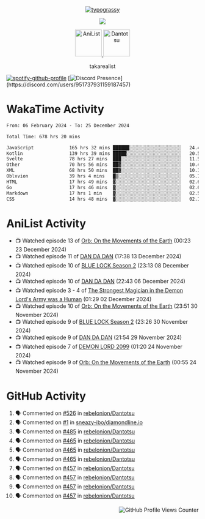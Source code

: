 <div align="center">
<a href="https://github.com/kawarimidoll/typograssy">
    <img alt="typograssy" src="https://typograssy.deno.dev/api?text=%E3%82%B8%E3%83%A7%E3%83%B3%E3%81%A7%E3%81%99%E3%80%82%E3%81%93%E3%82%93%E3%81%AB%E3%81%A1%E3%81%AF%20%20%5E%5E%20sup%20iam%20ibo%20--&&l0=none&l1=82d9d0&l2=027353&l3=038c4c&l4=01402e&bg=none&frame=none&speed=100&comment=">
</a>
</div>
<p align="center">
  <a href="https://skillicons.dev">
    <img src="https://skillicons.dev/icons?i=kotlin,figma,obsidian,androidstudio,vscode,css,html" />
  </a>
</p>

<p align="center">
    <a href="https://anilist.co/user/takarealist112/">
      <img src="https://i.imgur.com/LDvh7Lg.gif" alt="AniList" style="width: 70px; height: auto;">
    </a>
    <a href="https://discord.gg/4HPZ5nAWwM/">
      <img src="https://i.imgur.com/5o3Y9Jb.gif" alt="Dantotsu" style="width: 70px; height: auto;">
    </a>
</p>

<p align="center">
takarealist
</p>

[![spotify-github-profile](https://spotify-github-profile.vercel.app/api/view?uid=216np2gahwfhcjozqmzomew7i&cover_image=true&theme=novatorem&show_offline=true&background_color=121212&interchange=false&bar_color=53b14f&bar_color_cover=true)](https://spotify-github-profile.vercel.app/api/view?uid=216np2gahwfhcjozqmzomew7i&redirect=true)
[![Discord Presence](https://lanyard-profile-readme.vercel.app/api/951737931159187457?theme=dark&bg=Oe1116&animated=false&hideDiscrim=true&borderRadius=30px&idleMessage=currently%20offline...)](https://discord.com/users/951737931159187457)

# WakaTime Activity

<!--START_SECTION:waka-->

```txt
From: 06 February 2024 - To: 25 December 2024

Total Time: 678 hrs 20 mins

JavaScript             165 hrs 32 mins ██████░░░░░░░░░░░░░░░░░░░   24.40 %
Kotlin                 139 hrs 39 mins █████░░░░░░░░░░░░░░░░░░░░   20.59 %
Svelte                 78 hrs 27 mins  ███░░░░░░░░░░░░░░░░░░░░░░   11.57 %
Other                  70 hrs 56 mins  ██▓░░░░░░░░░░░░░░░░░░░░░░   10.46 %
XML                    68 hrs 50 mins  ██▓░░░░░░░░░░░░░░░░░░░░░░   10.15 %
Oblxvion               39 hrs 4 mins   █▒░░░░░░░░░░░░░░░░░░░░░░░   05.76 %
HTML                   17 hrs 49 mins  ▓░░░░░░░░░░░░░░░░░░░░░░░░   02.63 %
Go                     17 hrs 46 mins  ▓░░░░░░░░░░░░░░░░░░░░░░░░   02.62 %
Markdown               17 hrs 1 min    ▓░░░░░░░░░░░░░░░░░░░░░░░░   02.51 %
CSS                    14 hrs 48 mins  ▓░░░░░░░░░░░░░░░░░░░░░░░░   02.18 %
```

<!--END_SECTION:waka-->

# AniList Activity

<!-- ANILIST_ACTIVITY:start -->

-   📺 Watched episode 13 of [Orb: On the Movements of the Earth](https://anilist.co/anime/151514) (00:23 23 December 2024)
-   📺 Watched episode 11 of [DAN DA DAN](https://anilist.co/anime/171018) (17:38 13 December 2024)
-   📺 Watched episode 10 of [BLUE LOCK Season 2](https://anilist.co/anime/163146) (23:13 08 December 2024)
-   📺 Watched episode 10 of [DAN DA DAN](https://anilist.co/anime/171018) (22:43 06 December 2024)
-   📺 Watched episode 3 - 4 of [The Strongest Magician in the Demon Lord's Army was a Human](https://anilist.co/anime/173584) (01:29 02 December 2024)
-   📺 Watched episode 10 of [Orb: On the Movements of the Earth](https://anilist.co/anime/151514) (23:51 30 November 2024)
-   📺 Watched episode 9 of [BLUE LOCK Season 2](https://anilist.co/anime/163146) (23:26 30 November 2024)
-   📺 Watched episode 9 of [DAN DA DAN](https://anilist.co/anime/171018) (21:54 29 November 2024)
-   📺 Watched episode 7 of [DEMON LORD 2099](https://anilist.co/anime/163135) (01:20 24 November 2024)
-   📺 Watched episode 9 of [Orb: On the Movements of the Earth](https://anilist.co/anime/151514) (00:55 24 November 2024)

<!-- ANILIST_ACTIVITY:end -->

# GitHub Activity

<!--START_SECTION:activity-->

1. 🗣 Commented on [#526](https://github.com/rebelonion/Dantotsu/pull/526#issuecomment-2481012390) in [rebelonion/Dantotsu](https://github.com/rebelonion/Dantotsu)
2. 🗣 Commented on [#1](https://github.com/sneazy-ibo/diamondline.io/issues/1#issuecomment-2411269955) in [sneazy-ibo/diamondline.io](https://github.com/sneazy-ibo/diamondline.io)
3. 🗣 Commented on [#485](https://github.com/rebelonion/Dantotsu/issues/485#issuecomment-2374839206) in [rebelonion/Dantotsu](https://github.com/rebelonion/Dantotsu)
4. 🗣 Commented on [#465](https://github.com/rebelonion/Dantotsu/issues/465#issuecomment-2257555066) in [rebelonion/Dantotsu](https://github.com/rebelonion/Dantotsu)
5. 🗣 Commented on [#465](https://github.com/rebelonion/Dantotsu/issues/465#issuecomment-2257389149) in [rebelonion/Dantotsu](https://github.com/rebelonion/Dantotsu)
6. 🗣 Commented on [#465](https://github.com/rebelonion/Dantotsu/issues/465#issuecomment-2257388359) in [rebelonion/Dantotsu](https://github.com/rebelonion/Dantotsu)
7. 🗣 Commented on [#457](https://github.com/rebelonion/Dantotsu/issues/457#issuecomment-2256121324) in [rebelonion/Dantotsu](https://github.com/rebelonion/Dantotsu)
8. 🗣 Commented on [#457](https://github.com/rebelonion/Dantotsu/issues/457#issuecomment-2256120426) in [rebelonion/Dantotsu](https://github.com/rebelonion/Dantotsu)
9. 🗣 Commented on [#457](https://github.com/rebelonion/Dantotsu/issues/457#issuecomment-2256119951) in [rebelonion/Dantotsu](https://github.com/rebelonion/Dantotsu)
10. 🗣 Commented on [#457](https://github.com/rebelonion/Dantotsu/issues/457#issuecomment-2256116300) in [rebelonion/Dantotsu](https://github.com/rebelonion/Dantotsu)
<!--END_SECTION:activity-->

<div align="right">
    <img src="https://komarev.com/ghpvc/?username=sneazy-ibo&color=ff6e00&label=Counter&abbreviated=true" alt="GitHub Profile Views Counter">
</div>
